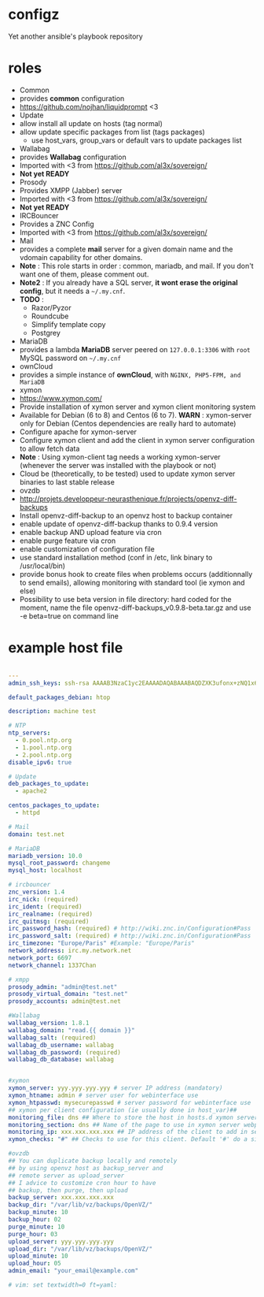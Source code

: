 configz
=======

Yet another ansible's playbook repository

roles
======

* Common
 * provides **common** configuration
 * https://github.com/nojhan/liquidprompt <3
* Update
 * allow install all update on  hosts (tag normal)
 * allow update specific packages from list (tags packages)
   * use host_vars, group_vars or default vars to update packages list
* Wallabag
 * provides **Wallabag** configuration
 * Imported with <3 from https://github.com/al3x/sovereign/
 * **Not yet READY**
* Prosody
 * Provides XMPP (Jabber) server
 * Imported with <3 from https://github.com/al3x/sovereign/
 * **Not yet READY**
* IRCBouncer
 * Provides a ZNC Config
 * Imported with <3 from https://github.com/al3x/sovereign/
* Mail
 * provides a complete **mail** server for a given domain name and the vdomain capability for other domains.
 * **Note** : This role starts in order : common, mariadb, and mail. If you don't want one of them, please comment out.
 * **Note2** : If you already have a SQL server, **it wont erase the original config**, but it needs a ``~/.my.cnf``.
 * **TODO** : 
     * Razor/Pyzor
     * Roundcube
     * Simplify template copy
     * Postgrey
* MariaDB
 * provides a lambda **MariaDB** server peered on ``127.0.0.1:3306`` with ``root`` MySQL password on ``~/.my.cnf``
* ownCloud
 * provides a simple instance of **ownCloud**, with ``NGINX, PHP5-FPM, and MariaDB``
* xymon
 * https://www.xymon.com/
 * Provide installation of xymon server and xymon client monitoring system
 * Available for Debian (6 to 8) and Centos (6 to 7). **WARN** : xymon-server only for Debian (Centos dependencies are really hard to automate)
 * Configure apache for xymon-server
 * Configure xymon client and add the client in xymon server configuration to allow fetch data
 * **Note** : Using xymon-client tag needs a working xymon-server (whenever the server was installed with the playbook or not)
 * Cloud be (theoretically, to be tested) used to update xymon server binaries to last stable release
* ovzdb
 * http://projets.developpeur-neurasthenique.fr/projects/openvz-diff-backups
 * Install openvz-diff-backup to an openvz host to backup container
 * enable update of openvz-diff-backup thanks to 0.9.4 version
 * enable backup AND upload feature via cron
 * enable purge feature via cron
 * enable customization of configuration file
 * use standard installation method (conf in /etc, link binary to /usr/local/bin)
 * provide bonus hook to create files when problems occurs (additionnally to send emails), allowing monitoring with standard tool (ie xymon and else)
 * Possibility to use beta version in file directory: hard coded for the moment, name the file openvz-diff-backups_v0.9.8-beta.tar.gz and use -e beta=true on command line


example host file
===== 

```yaml

---
admin_ssh_keys: ssh-rsa AAAAB3NzaC1yc2EAAAADAQABAAABAQDZXK3ufonx+zNQ1x6cSWuUWckB/xf9sKZ+mRgY5SPXzqrxSkqNSmr9JQ6xzvhxKEVcFWsi50op1WWtRo3HG3p3+EHKXeCyzt5QnczDlVOoQbB8kgI0byKcvXux1inL4/Q4DbVLUbDFnynD/C5aAyYMYePahMxR+AQr60DD+7Ty6pcEVih1wwHIlxWziY1EF6sEzQwz/PiTxWIZkKHl/WPGagS9Pp/5nQfdZy0AS/JqbzNyMEg51+XedADuqseV4GXDzrzDYLJXJFv1PFVJxRWLrjChKrUMqyszUySkZMr5YSPXlsV0bi+0xivYEsXvIkLORV96JTZosYbV+0aFKDPv root@debian

default_packages_debian: htop

description: machine test

# NTP
ntp_servers:
  - 0.pool.ntp.org
  - 1.pool.ntp.org
  - 2.pool.ntp.org
disable_ipv6: true

# Update
deb_packages_to_update: 
  - apache2

centos_packages_to_update:
  - httpd

# Mail
domain: test.net

# MariaDB
mariadb_version: 10.0
mysql_root_password: changeme
mysql_host: localhost

# ircbouncer
znc_version: 1.4
irc_nick: (required)
irc_ident: (required)
irc_realname: (required)
irc_quitmsg: (required)
irc_password_hash: (required) # http://wiki.znc.in/Configuration#Pass
irc_password_salt: (required) # http://wiki.znc.in/Configuration#Pass
irc_timezone: "Europe/Paris" #Example: "Europe/Paris"
network_address: irc.my.network.net
network_port: 6697
network_channel: 1337Chan

# xmpp
prosody_admin: "admin@test.net"
prosody_virtual_domain: "test.net"
prosody_accounts: admin@test.net

#Wallabag
wallabag_version: 1.8.1
wallabag_domain: "read.{{ domain }}"
wallabag_salt: (required)
wallabag_db_username: wallabag
wallabag_db_password: (required)
wallabag_db_database: wallabag


#xymon
xymon_server: yyy.yyy.yyy.yyy # server IP address (mandatory)
xymon_htname: admin # server user for webinterface use
xymon_htpasswd: mysecurepasswd # server password for webinterface use
## xymon per client configuration (ie usually done in host_var)##
monitoring_file: dns ## Where to store the host in hosts.d xymon server directory (optionnal)
monitoring_section: dns ## Name of the page to use in xymon server webpage tree view (optionnal)
monitoring_ip: xxx.xxx.xxx.xxx ## IP address of the client to add in server (mandatory)
xymon_checks: "#" ## Checks to use for this client. Default '#' do a simple ping check

#ovzdb
## You can duplicate backup locally and remotely
## by using openvz host as backup_server and 
## remote server as upload_server
## I advice to customize cron hour to have
## backup, then purge, then upload
backup_server: xxx.xxx.xxx.xxx
backup_dir: "/var/lib/vz/backups/OpenVZ/"
backup_minute: 10
backup_hour: 02
purge_minute: 10
purge_hour: 03
upload_server: yyy.yyy.yyy.yyy
upload_dir: "/var/lib/vz/backups/OpenVZ/"
upload_minute: 10
upload_hour: 05
admin_email: "your_email@example.com"

# vim: set textwidth=0 ft=yaml:

```

